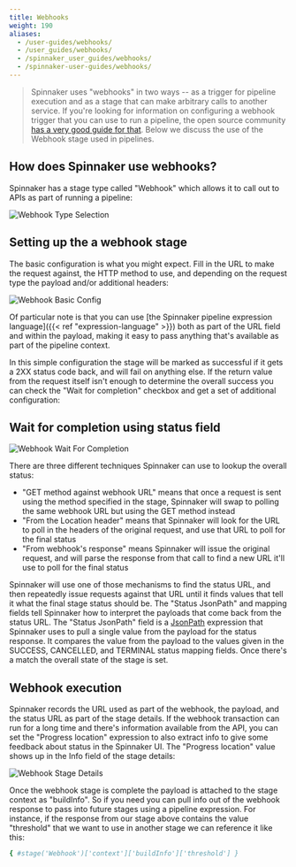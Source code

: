 ```yaml
---
title: Webhooks
weight: 190
aliases:
  - /user-guides/webhooks/
  - /user_guides/webhooks/
  - /spinnaker_user_guides/webhooks/
  - /spinnaker-user-guides/webhooks/
---
```


> Spinnaker uses "webhooks" in two ways -- as a trigger for pipeline execution
> and as a stage that can make arbitrary calls to another service.  If you're
> looking for information on configuring a webhook trigger that you can use
> to run a pipeline, the open source community [has a very good guide for that](https://www.spinnaker.io/guides/user/pipeline/triggers/webhooks/).  Below we
> discuss the use of the Webhook stage used in pipelines.

## How does Spinnaker use webhooks?

Spinnaker has a stage type called "Webhook" which allows it to call out to APIs as part of running a pipeline:

![Webhook Type Selection](/images/webhook-type-selection.png)


## Setting up the a webhook stage
The basic configuration is what you might expect. Fill in the URL to make the request against, the HTTP method to use, and depending on the request type the payload and/or additional headers:

![Webhook Basic Config](/images/webhook-basic.png)

Of particular note is that you can use [the Spinnaker pipeline expression language]({{< ref "expression-language" >}}) both as part of the URL field and within the payload, making it easy to pass anything that's available as part of the pipeline context.

In this simple configuration the stage will be marked as successful if it gets a 2XX status code back, and will fail on anything else. If the return value from the request itself isn't enough to determine the overall success you can check the "Wait for completion" checkbox and get a set of additional configuration:


## Wait for completion using status field
![Webhook Wait For Completion](/images/webhook-completion.png)

There are three different techniques Spinnaker can use to lookup the overall status:

- "GET method against webhook URL" means that once a request is sent using the method specified in the stage, Spinnaker will swap to polling the same webhook URL but using the GET method instead
- "From the Location header" means that Spinnaker will look for the URL to poll in the headers of the original request, and use that URL to poll for the final status
- "From webhook's response" means Spinnaker will issue the original request, and will parse the response from that call to find a new URL it'll use to poll for the final status

Spinnaker will use one of those mechanisms to find the status URL, and then repeatedly issue requests against that URL until it finds values that tell it what the final stage status should be. The "Status JsonPath" and mapping fields tell Spinnaker how to interpret the payloads that come back from the status URL. The "Status JsonPath" field is a [JsonPath](https://github.com/json-path/JsonPath) expression that Spinnaker uses to pull a single value from the payload for the status response. It compares the value from the payload to the values given in the SUCCESS, CANCELLED, and TERMINAL status mapping fields. Once there's a match the overall state of the stage is set.


## Webhook execution
Spinnaker records the URL used as part of the webhook, the payload, and the status URL as part of the stage details. If the webhook transaction can run for a long time and there's information available from the API, you can set the "Progress location" expression to also extract info to give some feedback about status in the Spinnaker UI. The "Progress location" value shows up in the Info field of the stage details:

![Webhook Stage Details](/images/webhook-stage-details.png)

Once the webhook stage is complete the payload is attached to the stage context as "buildInfo". So if you need you can pull info out of the webhook response to pass into future stages using a pipeline expression. For instance, if the response from our stage above contains the value "threshold" that we want to use in another stage we can reference it like this:

```bash
{ #stage('Webhook')['context']['buildInfo']['threshold'] }
```
